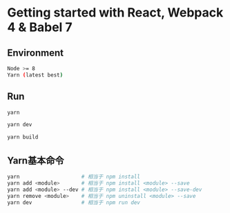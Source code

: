 # Getting started with React, Webpack 4 & Babel 7

## Environment
```bash
Node >= 8
Yarn (latest best)
```

## Run
```bash
yarn
```
```bash
yarn dev
```
```bash
yarn build
```

## Yarn基本命令
```bash
yarn                    # 相当于 npm install
yarn add <module>       # 相当于 npm install <module> --save
yarn add <module> --dev # 相当于 npm install <module> --save-dev
yarn remove <module>    # 相当于 npm uninstall <module> --save
yarn dev                # 相当于 npm run dev
```